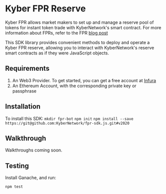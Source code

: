 # Kyber FPR Reserve

Kyber FPR allows market makers to set up and manage a reserve pool of tokens for instant token trade with KyberNetwork's smart contract. For more information about FPRs, refer to the FPR [blog post](https://blog.kyber.network/kyber-fed-price-reserve-fpr-on-chain-market-making-for-professionals-7fea29ceac6c)

This SDK library provides convenient methods to deploy and operate a Kyber FPR reserve, allowing you to interact with KyberNetwork's reserve smart contracts as if they were JavaScript objects. 

## Requirements

1. An Web3 Provider. To get started, you can get a free account at [Infura](https://infura.io)
2. An Ethereum Account, with the corresponding private key or passphrase

## Installation

To install this SDK:
`mkdir fpr-bot`
`npm init`
`npm install --save https://git@github.com:KyberNetwork/fpr-sdk.js.git#v2020`

## Walkthrough

Walkthroughs coming soon.

## Testing

Install Ganache, and run:

`npm test`
